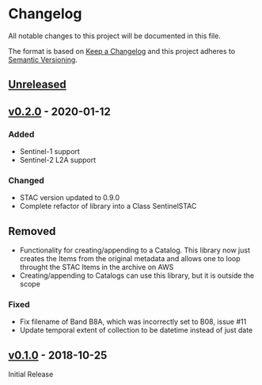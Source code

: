 # Changelog
All notable changes to this project will be documented in this file.

The format is based on [Keep a Changelog](http://keepachangelog.com/en/1.0.0/)
and this project adheres to [Semantic Versioning](http://semver.org/spec/v2.0.0.html).

## [Unreleased]

## [v0.2.0] - 2020-01-12

### Added
- Sentinel-1 support
- Sentinel-2 L2A support

### Changed
- STAC version updated to 0.9.0
- Complete refactor of library into a Class SentinelSTAC

## Removed
- Functionality for creating/appending to a Catalog. This library now just creates the Items from the original metadata and allows one to loop throught the STAC Items in the archive on AWS
- Creating/appending to Catalogs can use this library, but it is outside the scope

### Fixed
- Fix filename of Band B8A, which was incorrectly set to B08, issue #11
- Update temporal extent of collection to be datetime instead of just date

## [v0.1.0] - 2018-10-25

Initial Release

[Unreleased]: https://github.com/sat-utils/sat-stac-sentinel/compare/0.1.0...HEAD
[v0.2.0]: https://github.com/sat-utils/sat-stac-sentinel/compare/0.1.0...0.2.0
[v0.1.0]: https://github.com/sat-utils/sat-stac-sentinel/tree/0.1.0